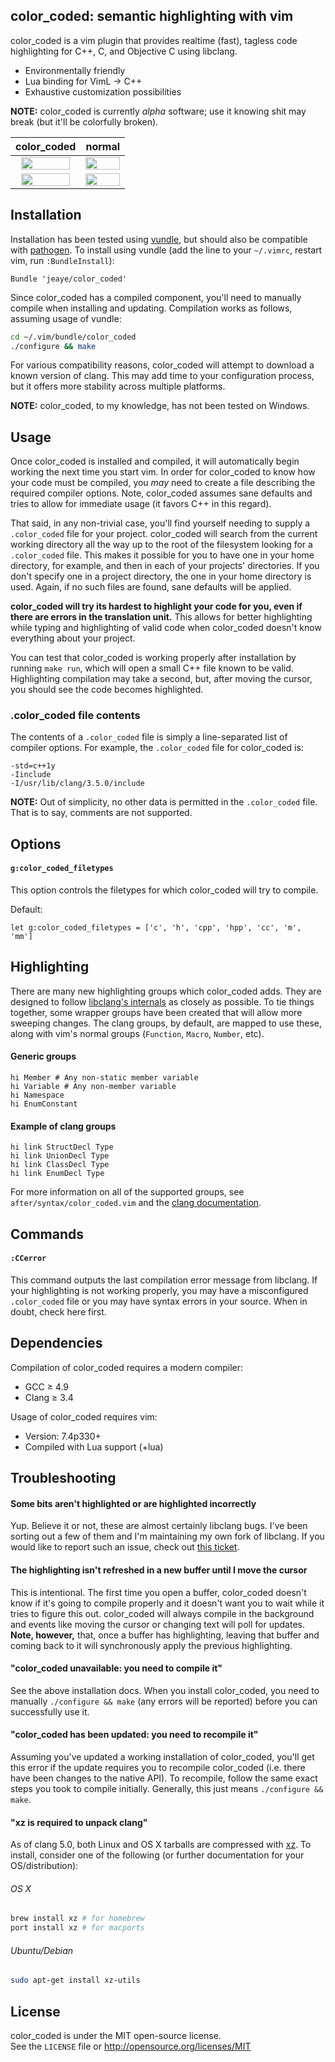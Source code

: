 color_coded: semantic highlighting with vim
---
color_coded is a vim plugin that provides realtime (fast), tagless code highlighting for C++, C, and Objective C using libclang.

  * Environmentally friendly
  * Lua binding for VimL -> C++
  * Exhaustive customization possibilities

**NOTE:** color_coded is currently _alpha_ software; use it knowing shit may break (but it'll be colorfully broken).

color_coded | normal
:----------:|:-----:
<img width="90%" src="https://raw.githubusercontent.com/jeaye/color_coded/0.1/res/col_1.png"/> | <img width="100%" src="https://raw.githubusercontent.com/jeaye/color_coded/0.1/res/no_col_1.png"/>
<img width="90%" src="https://raw.githubusercontent.com/jeaye/color_coded/0.1/res/col_2.png"/> | <img width="100%" src="https://raw.githubusercontent.com/jeaye/color_coded/0.1/res/no_col_2.png"/>

Installation
---
Installation has been tested using [vundle](https://github.com/gmarik/Vundle.vim), but should also be compatible with [pathogen](https://github.com/tpope/vim-pathogen). To install using vundle (add the line to your `~/.vimrc`, restart vim, run `:BundleInstall`):

```viml
Bundle 'jeaye/color_coded'
```

Since color_coded has a compiled component, you'll need to manually compile when installing and updating. Compilation works as follows, assuming usage of vundle:

```bash
cd ~/.vim/bundle/color_coded
./configure && make
```

For various compatibility reasons, color_coded will attempt to download a known version of clang. This may add time to your configuration process, but it offers more stability across multiple platforms.

**NOTE:** color_coded, to my knowledge, has not been tested on Windows.

Usage
---
Once color_coded is installed and compiled, it will automatically begin working the next time you start vim. In order for color_coded to know how your code must be compiled, you _may_ need to create a file describing the required compiler options. Note, color_coded assumes sane defaults and tries to allow for immediate usage (it favors C++ in this regard).

That said, in any non-trivial case, you'll find yourself needing to supply a `.color_coded` file for your project. color_coded will search from the current working directory all the way up to the root of the filesystem looking for a `.color_coded` file. This makes it possible for you to have one in your home directory, for example, and then in each of your projects' directories. If you don't specify one in a project directory, the one in your home directory is used. Again, if no such files are found, sane defaults will be applied.

**color_coded will try its hardest to highlight your code for you, even if there are errors in the translation unit.** This allows for better highlighting while typing and highlighting of valid code when color_coded doesn't know everything about your project.

You can test that color_coded is working properly after installation by running `make run`, which will open a small C++ file known to be valid. Highlighting compilation may take a second, but, after moving the cursor, you should see the code becomes highlighted.

### .color_coded file contents
The contents of a `.color_coded` file is simply a line-separated list of compiler options. For example, the `.color_coded` file for color_coded is:

```
-std=c++1y
-Iinclude
-I/usr/lib/clang/3.5.0/include
```

**NOTE:** Out of simplicity, no other data is permitted in the `.color_coded` file. That is to say, comments are not supported.

Options
---

#### `g:color_coded_filetypes`
This option controls the filetypes for which color_coded will try to compile.

Default:
```viml
let g:color_coded_filetypes = ['c', 'h', 'cpp', 'hpp', 'cc', 'm', 'mm']
```

Highlighting
---
There are many new highlighting groups which color_coded adds. They are designed to follow [libclang's internals](http://clang.llvm.org/doxygen/group__CINDEX.html#gaaccc432245b4cd9f2d470913f9ef0013) as closely as possible. To tie things together, some wrapper groups have been created that will allow more sweeping changes. The clang groups, by default, are mapped to use these, along with vim's normal groups (`Function`, `Macro`, `Number`, etc).

#### Generic groups
```viml
hi Member # Any non-static member variable
hi Variable # Any non-member variable
hi Namespace 
hi EnumConstant
```

#### Example of clang groups
```
hi link StructDecl Type
hi link UnionDecl Type
hi link ClassDecl Type
hi link EnumDecl Type
```

For more information on all of the supported groups, see `after/syntax/color_coded.vim` and the [clang documentation](http://clang.llvm.org/doxygen/group__CINDEX.html#gaaccc432245b4cd9f2d470913f9ef0013).

Commands
---

#### `:CCerror`
This command outputs the last compilation error message from libclang. If your highlighting is not working properly, you may have a misconfigured `.color_coded` file or you may have syntax errors in your source. When in doubt, check here first.

Dependencies
---
Compilation of color_coded requires a modern compiler:
  * GCC ≥ 4.9
  * Clang ≥ 3.4

Usage of color_coded requires vim:
  * Version: 7.4p330+
  * Compiled with Lua support (+lua)

Troubleshooting
---

#### Some bits aren't highlighted or are highlighted incorrectly
Yup. Believe it or not, these are almost certainly libclang bugs. I've been sorting out a few of them and I'm maintaining my own fork of libclang. If you would like to report such an issue, check out [this ticket](https://github.com/jeaye/color_coded/issues/2).

#### The highlighting isn't refreshed in a new buffer until I move the cursor
This is intentional. The first time you open a buffer, color_coded doesn't know if it's going to compile properly and it doesn't want you to wait while it tries to figure this out. color_coded will always compile in the background and events like moving the cursor or changing text will poll for updates. **Note, however,** that, once a buffer has highlighting, leaving that buffer and coming back to it will synchronously apply the previous highlighting.

#### "color_coded unavailable: you need to compile it"
See the above installation docs. When you install color_coded, you need to manually `./configure && make` (any errors will be reported) before you can successfully use it.

#### "color_coded has been updated: you need to recompile it"
Assuming you've updated a working installation of color_coded, you'll get this error if the update requires you to recompile color_coded (i.e. there have been changes to the native API). To recompile, follow the same exact steps you took to compile initially. Generally, this just means `./configure && make`.

#### "xz is required to unpack clang"
As of clang 5.0, both Linux and OS X tarballs are compressed with [xz](http://tukaani.org/xz/). To install, consider one of the following (or further documentation for your OS/distribution):  
###### OS X
```bash
brew install xz # for homebrew
port install xz # for macports
```
###### Ubuntu/Debian
```bash
sudo apt-get install xz-utils
```

License
---
color_coded is under the MIT open-source license.  
See the `LICENSE` file or http://opensource.org/licenses/MIT
